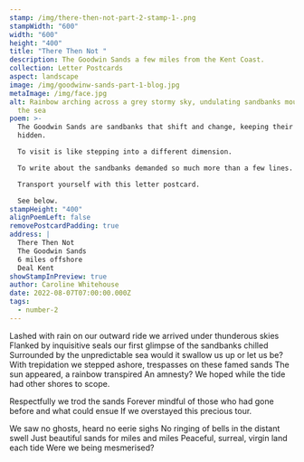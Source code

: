 ```yaml
---
stamp: /img/there-then-not-part-2-stamp-1-.png
stampWidth: "600"
width: "600"
height: "400"
title: "There Then Not "
description: The Goodwin Sands a few miles from the Kent Coast.
collection: Letter Postcards
aspect: landscape
image: /img/goodwinw-sands-part-1-blog.jpg
metaImage: /img/face.jpg
alt: Rainbow arching across a grey stormy sky, undulating sandbanks moulded by
  the sea
poem: >-
  The Goodwin Sands are sandbanks that shift and change, keeping their secrets
  hidden. 

  To visit is like stepping into a different dimension. 

  To write about the sandbanks demanded so much more than a few lines. 

  Transport yourself with this letter postcard. 

  See below.
stampHeight: "400"
alignPoemLeft: false
removePostcardPadding: true
address: |
  There Then Not
  The Goodwin Sands
  6 miles offshore 
  Deal Kent
showStampInPreview: true
author: Caroline Whitehouse
date: 2022-08-07T07:00:00.000Z
tags:
  - number-2
---
```

Lashed with rain on our outward ride we arrived under thunderous skies
Flanked by inquisitive seals our first glimpse of the sandbanks chilled
Surrounded by the unpredictable sea would it swallow us up or let us be?
With trepidation we stepped ashore, trespasses on these famed sands
The sun appeared, a rainbow transpired
An amnesty? We hoped while the tide had other shores to scope.

Respectfully we trod the sands
Forever mindful of those who had
gone before and what could ensue 
If we overstayed this precious tour.

We saw no ghosts, heard no eerie sighs
No ringing of bells in the distant swell
Just beautiful sands for miles and miles
Peaceful, surreal, virgin land each tide
Were we being mesmerised?